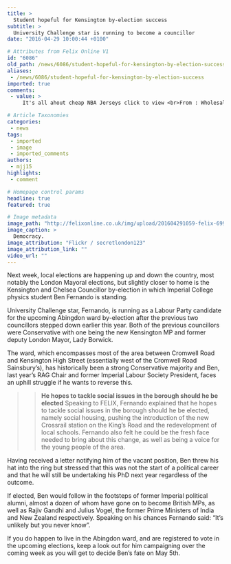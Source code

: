 ```yaml
---
title: >
  Student hopeful for Kensington by-election success
subtitle: >
  University Challenge star is running to become a councillor
date: "2016-04-29 10:00:44 +0100"

# Attributes from Felix Online V1
id: "6086"
old_path: /news/6086/student-hopeful-for-kensington-by-election-success
aliases:
 - /news/6086/student-hopeful-for-kensington-by-election-success
imported: true
comments:
 - value: >
     It's all ahout cheap NBA Jerseys click to view <br>From : Wholesale Jerseys,This guy would not be a good councillor. He is attention-seeking, and is really only doing this for more of that - similar to his lying articles in felix over the years that were used to draw attention to him.,v5vwpH nzbgocukbymu, [url=http://bwvadznnjyfe.com/]bwvadznnjyfe[/url], [link=http://ojkuxcjljuwg.com/]ojkuxcjljuwg[/link], http://wqwuljgqwxja.com/

# Article Taxonomies
categories:
 - news
tags:
 - imported
 - image
 - imported_comments
authors:
 - mjj15
highlights:
 - comment

# Homepage control params
headline: true
featured: true

# Image metadata
image_path: "http://felixonline.co.uk/img/upload/201604291059-felix-6997132774_62093dae36_k.jpg"
image_caption: >
  Democracy.
image_attribution: "Flickr / secretlondon123"
image_attribution_link: ""
video_url: ""
---
```


Next week, local elections are happening up and down the country, most notably the London Mayoral elections, but slightly closer to home is the Kensington and Chelsea Councillor by-election in which Imperial College physics student Ben Fernando is standing.

University Challenge star, Fernando, is running as a Labour Party candidate for the upcoming Abingdon ward by-election after the previous two councillors stepped down earlier this year. Both of the previous councillors were Conservative with one being the new Kensington MP and former deputy London Mayor, Lady Borwick.

The ward, which encompasses most of the area between Cromwell Road and Kensington High Street (essentially west of the Cromwell Road Sainsbury’s), has historically been a strong Conservative majority and Ben, last year’s RAG Chair and former Imperial Labour Society President, faces an uphill struggle if he wants to reverse this.
> > **He hopes to tackle social issues in the borough should he be elected**
Speaking to FELIX, Fernando explained that he hopes to tackle social issues in the borough should he be elected, namely social housing, pushing the introduction of the new Crossrail station on the King’s Road and the redevelopment of local schools. Fernando also felt he could be the fresh face needed to bring about this change, as well as being a voice for the young people of the area.

Having received a letter notifying him of the vacant position, Ben threw his hat into the ring but stressed that this was not the start of a political career and that he will still be undertaking his PhD next year regardless of the outcome.

If elected, Ben would follow in the footsteps of former Imperial political alumni, almost a dozen of whom have gone on to become British MPs, as well as Rajiv Gandhi and Julius Vogel, the former Prime Ministers of India and New Zealand respectively. Speaking on his chances Fernando said: “It’s unlikely but you never know”.

If you do happen to live in the Abingdon ward, and are registered to vote in the upcoming elections, keep a look out for him campaigning over the coming week as you will get to decide Ben’s fate on May 5th.
